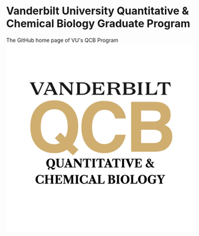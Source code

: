 # Vanderbilt University Quantitative & Chemical Biology Graduate Program
The GitHub home page of VU's QCB Program
[![VU-QCB_logo](VU-QCB_logo.png)](https://vu-qcb.github.io)

